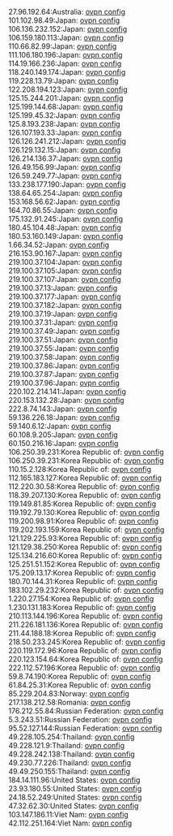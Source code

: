 27.96.192.64:Australia: [ovpn config](vpn/27_96_192_64.ovpn)  
101.102.98.49:Japan: [ovpn config](vpn/101_102_98_49.ovpn)  
106.136.232.152:Japan: [ovpn config](vpn/106_136_232_152.ovpn)  
106.159.180.113:Japan: [ovpn config](vpn/106_159_180_113.ovpn)  
110.66.82.99:Japan: [ovpn config](vpn/110_66_82_99.ovpn)  
111.106.180.196:Japan: [ovpn config](vpn/111_106_180_196.ovpn)  
114.19.166.236:Japan: [ovpn config](vpn/114_19_166_236.ovpn)  
118.240.149.174:Japan: [ovpn config](vpn/118_240_149_174.ovpn)  
119.228.13.79:Japan: [ovpn config](vpn/119_228_13_79.ovpn)  
122.208.194.123:Japan: [ovpn config](vpn/122_208_194_123.ovpn)  
125.15.244.201:Japan: [ovpn config](vpn/125_15_244_201.ovpn)  
125.199.144.68:Japan: [ovpn config](vpn/125_199_144_68.ovpn)  
125.199.45.32:Japan: [ovpn config](vpn/125_199_45_32.ovpn)  
125.8.193.238:Japan: [ovpn config](vpn/125_8_193_238.ovpn)  
126.107.193.33:Japan: [ovpn config](vpn/126_107_193_33.ovpn)  
126.126.241.212:Japan: [ovpn config](vpn/126_126_241_212.ovpn)  
126.129.132.15:Japan: [ovpn config](vpn/126_129_132_15.ovpn)  
126.214.136.37:Japan: [ovpn config](vpn/126_214_136_37.ovpn)  
126.49.156.99:Japan: [ovpn config](vpn/126_49_156_99.ovpn)  
126.59.249.77:Japan: [ovpn config](vpn/126_59_249_77.ovpn)  
133.238.177.190:Japan: [ovpn config](vpn/133_238_177_190.ovpn)  
138.64.65.254:Japan: [ovpn config](vpn/138_64_65_254.ovpn)  
153.168.56.62:Japan: [ovpn config](vpn/153_168_56_62.ovpn)  
164.70.86.55:Japan: [ovpn config](vpn/164_70_86_55.ovpn)  
175.132.91.245:Japan: [ovpn config](vpn/175_132_91_245.ovpn)  
180.45.104.48:Japan: [ovpn config](vpn/180_45_104_48.ovpn)  
180.53.160.149:Japan: [ovpn config](vpn/180_53_160_149.ovpn)  
1.66.34.52:Japan: [ovpn config](vpn/1_66_34_52.ovpn)  
216.153.90.167:Japan: [ovpn config](vpn/216_153_90_167.ovpn)  
219.100.37.104:Japan: [ovpn config](vpn/219_100_37_104.ovpn)  
219.100.37.105:Japan: [ovpn config](vpn/219_100_37_105.ovpn)  
219.100.37.107:Japan: [ovpn config](vpn/219_100_37_107.ovpn)  
219.100.37.13:Japan: [ovpn config](vpn/219_100_37_13.ovpn)  
219.100.37.177:Japan: [ovpn config](vpn/219_100_37_177.ovpn)  
219.100.37.182:Japan: [ovpn config](vpn/219_100_37_182.ovpn)  
219.100.37.19:Japan: [ovpn config](vpn/219_100_37_19.ovpn)  
219.100.37.31:Japan: [ovpn config](vpn/219_100_37_31.ovpn)  
219.100.37.49:Japan: [ovpn config](vpn/219_100_37_49.ovpn)  
219.100.37.51:Japan: [ovpn config](vpn/219_100_37_51.ovpn)  
219.100.37.55:Japan: [ovpn config](vpn/219_100_37_55.ovpn)  
219.100.37.58:Japan: [ovpn config](vpn/219_100_37_58.ovpn)  
219.100.37.86:Japan: [ovpn config](vpn/219_100_37_86.ovpn)  
219.100.37.87:Japan: [ovpn config](vpn/219_100_37_87.ovpn)  
219.100.37.96:Japan: [ovpn config](vpn/219_100_37_96.ovpn)  
220.102.214.141:Japan: [ovpn config](vpn/220_102_214_141.ovpn)  
220.153.132.28:Japan: [ovpn config](vpn/220_153_132_28.ovpn)  
222.8.74.143:Japan: [ovpn config](vpn/222_8_74_143.ovpn)  
59.136.226.18:Japan: [ovpn config](vpn/59_136_226_18.ovpn)  
59.140.6.12:Japan: [ovpn config](vpn/59_140_6_12.ovpn)  
60.108.9.205:Japan: [ovpn config](vpn/60_108_9_205.ovpn)  
60.150.216.16:Japan: [ovpn config](vpn/60_150_216_16.ovpn)  
106.250.39.231:Korea Republic of: [ovpn config](vpn/106_250_39_231.ovpn)  
106.250.39.231:Korea Republic of: [ovpn config](vpn/106_250_39_231.ovpn)  
110.15.2.128:Korea Republic of: [ovpn config](vpn/110_15_2_128.ovpn)  
112.165.183.127:Korea Republic of: [ovpn config](vpn/112_165_183_127.ovpn)  
112.220.30.58:Korea Republic of: [ovpn config](vpn/112_220_30_58.ovpn)  
118.39.207.130:Korea Republic of: [ovpn config](vpn/118_39_207_130.ovpn)  
119.149.81.85:Korea Republic of: [ovpn config](vpn/119_149_81_85.ovpn)  
119.192.79.130:Korea Republic of: [ovpn config](vpn/119_192_79_130.ovpn)  
119.200.98.91:Korea Republic of: [ovpn config](vpn/119_200_98_91.ovpn)  
119.202.193.159:Korea Republic of: [ovpn config](vpn/119_202_193_159.ovpn)  
121.129.225.93:Korea Republic of: [ovpn config](vpn/121_129_225_93.ovpn)  
121.129.38.250:Korea Republic of: [ovpn config](vpn/121_129_38_250.ovpn)  
125.134.216.60:Korea Republic of: [ovpn config](vpn/125_134_216_60.ovpn)  
125.251.51.152:Korea Republic of: [ovpn config](vpn/125_251_51_152.ovpn)  
175.209.13.17:Korea Republic of: [ovpn config](vpn/175_209_13_17.ovpn)  
180.70.144.31:Korea Republic of: [ovpn config](vpn/180_70_144_31.ovpn)  
183.102.29.232:Korea Republic of: [ovpn config](vpn/183_102_29_232.ovpn)  
1.220.27.154:Korea Republic of: [ovpn config](vpn/1_220_27_154.ovpn)  
1.230.131.183:Korea Republic of: [ovpn config](vpn/1_230_131_183.ovpn)  
210.113.144.196:Korea Republic of: [ovpn config](vpn/210_113_144_196.ovpn)  
211.226.181.136:Korea Republic of: [ovpn config](vpn/211_226_181_136.ovpn)  
211.44.188.18:Korea Republic of: [ovpn config](vpn/211_44_188_18.ovpn)  
218.50.233.245:Korea Republic of: [ovpn config](vpn/218_50_233_245.ovpn)  
220.119.172.96:Korea Republic of: [ovpn config](vpn/220_119_172_96.ovpn)  
220.123.154.64:Korea Republic of: [ovpn config](vpn/220_123_154_64.ovpn)  
222.112.57.196:Korea Republic of: [ovpn config](vpn/222_112_57_196.ovpn)  
59.8.74.190:Korea Republic of: [ovpn config](vpn/59_8_74_190.ovpn)  
61.84.25.31:Korea Republic of: [ovpn config](vpn/61_84_25_31.ovpn)  
85.229.204.83:Norway: [ovpn config](vpn/85_229_204_83.ovpn)  
217.138.212.58:Romania: [ovpn config](vpn/217_138_212_58.ovpn)  
176.212.55.84:Russian Federation: [ovpn config](vpn/176_212_55_84.ovpn)  
5.3.243.51:Russian Federation: [ovpn config](vpn/5_3_243_51.ovpn)  
95.52.127.144:Russian Federation: [ovpn config](vpn/95_52_127_144.ovpn)  
49.228.105.254:Thailand: [ovpn config](vpn/49_228_105_254.ovpn)  
49.228.121.9:Thailand: [ovpn config](vpn/49_228_121_9.ovpn)  
49.228.242.138:Thailand: [ovpn config](vpn/49_228_242_138.ovpn)  
49.230.77.226:Thailand: [ovpn config](vpn/49_230_77_226.ovpn)  
49.49.250.155:Thailand: [ovpn config](vpn/49_49_250_155.ovpn)  
184.14.111.96:United States: [ovpn config](vpn/184_14_111_96.ovpn)  
23.93.180.55:United States: [ovpn config](vpn/23_93_180_55.ovpn)  
24.18.52.249:United States: [ovpn config](vpn/24_18_52_249.ovpn)  
47.32.62.30:United States: [ovpn config](vpn/47_32_62_30.ovpn)  
103.147.186.11:Viet Nam: [ovpn config](vpn/103_147_186_11.ovpn)  
42.112.251.164:Viet Nam: [ovpn config](vpn/42_112_251_164.ovpn)  
